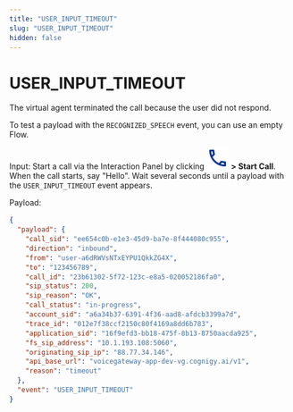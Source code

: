 ```yaml
---
title: "USER_INPUT_TIMEOUT"
slug: "USER_INPUT_TIMEOUT"
hidden: false
---
```


# USER_INPUT_TIMEOUT

The virtual agent terminated the call because the user did not respond.

To test a payload with the `RECOGNIZED_SPEECH` event, you can use an empty Flow.

Input: Start a call via the Interaction Panel by clicking ![phone](../../../assets/icons/phone.svg) **> Start Call**. When the call starts, say "Hello". Wait several seconds until a payload with the `USER_INPUT_TIMEOUT` event appears.

Payload:

```json
{
  "payload": {
    "call_sid": "ee654c0b-e1e3-45d9-ba7e-8f444080c955",
    "direction": "inbound",
    "from": "user-a6dRWVsNTxEYPU1QkkZG4X",
    "to": "123456789",
    "call_id": "23b61302-5f72-123c-e8a5-020052186fa0",
    "sip_status": 200,
    "sip_reason": "OK",
    "call_status": "in-progress",
    "account_sid": "a6a34b37-6391-4f36-aad8-afdcb3399a7d",
    "trace_id": "012e7f38ccf2150c80f4169a8dd6b783",
    "application_sid": "16f9efd3-bb18-475f-8b13-8750aacda925",
    "fs_sip_address": "10.1.193.108:5060",
    "originating_sip_ip": "88.77.34.146",
    "api_base_url": "voicegateway-app-dev-vg.cognigy.ai/v1",
    "reason": "timeout"
  },
  "event": "USER_INPUT_TIMEOUT"
}
```